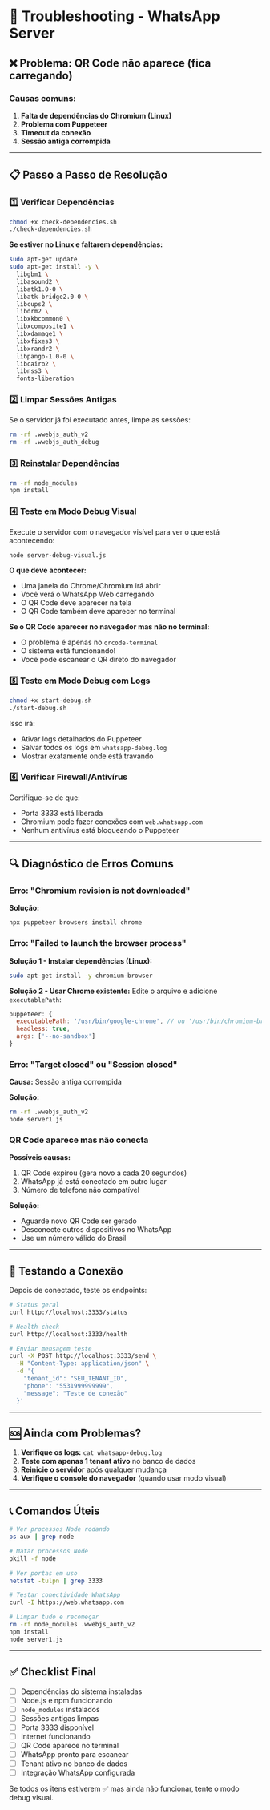 # 🔧 Troubleshooting - WhatsApp Server

## ❌ Problema: QR Code não aparece (fica carregando)

### Causas comuns:

1. **Falta de dependências do Chromium (Linux)**
2. **Problema com Puppeteer**
3. **Timeout da conexão**
4. **Sessão antiga corrompida**

---

## 📋 Passo a Passo de Resolução

### 1️⃣ Verificar Dependências

```bash
chmod +x check-dependencies.sh
./check-dependencies.sh
```

**Se estiver no Linux e faltarem dependências:**
```bash
sudo apt-get update
sudo apt-get install -y \
  libgbm1 \
  libasound2 \
  libatk1.0-0 \
  libatk-bridge2.0-0 \
  libcups2 \
  libdrm2 \
  libxkbcommon0 \
  libxcomposite1 \
  libxdamage1 \
  libxfixes3 \
  libxrandr2 \
  libpango-1.0-0 \
  libcairo2 \
  libnss3 \
  fonts-liberation
```

### 2️⃣ Limpar Sessões Antigas

Se o servidor já foi executado antes, limpe as sessões:

```bash
rm -rf .wwebjs_auth_v2
rm -rf .wwebjs_auth_debug
```

### 3️⃣ Reinstalar Dependências

```bash
rm -rf node_modules
npm install
```

### 4️⃣ Teste em Modo Debug Visual

Execute o servidor com o navegador visível para ver o que está acontecendo:

```bash
node server-debug-visual.js
```

**O que deve acontecer:**
- Uma janela do Chrome/Chromium irá abrir
- Você verá o WhatsApp Web carregando
- O QR Code deve aparecer na tela
- O QR Code também deve aparecer no terminal

**Se o QR Code aparecer no navegador mas não no terminal:**
- O problema é apenas no `qrcode-terminal`
- O sistema está funcionando!
- Você pode escanear o QR direto do navegador

### 5️⃣ Teste em Modo Debug com Logs

```bash
chmod +x start-debug.sh
./start-debug.sh
```

Isso irá:
- Ativar logs detalhados do Puppeteer
- Salvar todos os logs em `whatsapp-debug.log`
- Mostrar exatamente onde está travando

### 6️⃣ Verificar Firewall/Antivírus

Certifique-se de que:
- Porta 3333 está liberada
- Chromium pode fazer conexões com `web.whatsapp.com`
- Nenhum antivírus está bloqueando o Puppeteer

---

## 🔍 Diagnóstico de Erros Comuns

### Erro: "Chromium revision is not downloaded"

**Solução:**
```bash
npx puppeteer browsers install chrome
```

### Erro: "Failed to launch the browser process"

**Solução 1 - Instalar dependências (Linux):**
```bash
sudo apt-get install -y chromium-browser
```

**Solução 2 - Usar Chrome existente:**
Edite o arquivo e adicione `executablePath`:
```javascript
puppeteer: {
  executablePath: '/usr/bin/google-chrome', // ou '/usr/bin/chromium-browser'
  headless: true,
  args: ['--no-sandbox']
}
```

### Erro: "Target closed" ou "Session closed"

**Causa:** Sessão antiga corrompida

**Solução:**
```bash
rm -rf .wwebjs_auth_v2
node server1.js
```

### QR Code aparece mas não conecta

**Possíveis causas:**
1. QR Code expirou (gera novo a cada 20 segundos)
2. WhatsApp já está conectado em outro lugar
3. Número de telefone não compatível

**Solução:**
- Aguarde novo QR Code ser gerado
- Desconecte outros dispositivos no WhatsApp
- Use um número válido do Brasil

---

## 📱 Testando a Conexão

Depois de conectado, teste os endpoints:

```bash
# Status geral
curl http://localhost:3333/status

# Health check
curl http://localhost:3333/health

# Enviar mensagem teste
curl -X POST http://localhost:3333/send \
  -H "Content-Type: application/json" \
  -d '{
    "tenant_id": "SEU_TENANT_ID",
    "phone": "5531999999999",
    "message": "Teste de conexão"
  }'
```

---

## 🆘 Ainda com Problemas?

1. **Verifique os logs:** `cat whatsapp-debug.log`
2. **Teste com apenas 1 tenant ativo** no banco de dados
3. **Reinicie o servidor** após qualquer mudança
4. **Verifique o console do navegador** (quando usar modo visual)

---

## 📞 Comandos Úteis

```bash
# Ver processos Node rodando
ps aux | grep node

# Matar processos Node
pkill -f node

# Ver portas em uso
netstat -tulpn | grep 3333

# Testar conectividade WhatsApp
curl -I https://web.whatsapp.com

# Limpar tudo e recomeçar
rm -rf node_modules .wwebjs_auth_v2
npm install
node server1.js
```

---

## ✅ Checklist Final

- [ ] Dependências do sistema instaladas
- [ ] Node.js e npm funcionando
- [ ] `node_modules` instalados
- [ ] Sessões antigas limpas
- [ ] Porta 3333 disponível
- [ ] Internet funcionando
- [ ] QR Code aparece no terminal
- [ ] WhatsApp pronto para escanear
- [ ] Tenant ativo no banco de dados
- [ ] Integração WhatsApp configurada

Se todos os itens estiverem ✅ mas ainda não funcionar, tente o modo debug visual.
